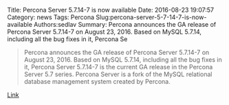 Title: Percona Server 5.7.14-7 is now available
Date: 2016-08-23 19:07:57
Category: news
Tags: Percona
Slug:percona-server-5-7-14-7-is-now-available
Authors:sedlav
Summary: Percona announces the GA release of Percona Server 5.7.14-7 on August 23, 2016. Based on MySQL 5.7.14, including all the bug fixes in it, Percona Se

> Percona announces the GA release of Percona Server 5.7.14-7 on August 23, 2016. Based on MySQL 5.7.14, including all the bug fixes in it, Percona Server 5.7.14-7 is the current GA release in the Percona Server 5.7 series.
Percona Server is a fork of the MySQL relational database management system created by Percona.

[Link](https://www.percona.com/blog/2016/08/23/percona-server-5-7-14-7-is-now-available/)
